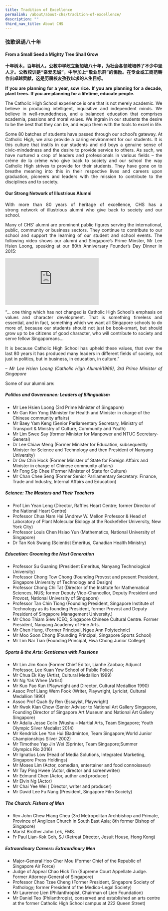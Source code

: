 ```yaml
---
title: Tradition of Excellence
permalink: /about/about-chs/tradition-of-excellence/
description: ""
third_nav_title: About CHS
---
```

### 弦歌讽诵八十年
<style>
p {text-align: justify;}
</style>

#### From a Small Seed a Mighty Tree Shall Grow


**十年树木，百年树人，公教中学屹立新加坡八十年，为社会各领域培养了不少中坚人才。公教校训是“亲爱忠诚”，中学加上“敬业乐群”的惕励。在专业或工商范畴作出卓越贡献，这是历届校友孜孜以求的人生目标。**

**If you are planning for a year, sow rice.** **If you are planning for a decade, plant trees.** **If you are planning for a lifetime, educate people.**

The Catholic High School experience is one that is not merely academic. We believe in producing intelligent, inquisitive and independent minds. We believe in well-roundedness, and a balanced education that comprises academia, passions and moral values. We ingrain in our students the desire to be the best that they can be, and equip them with the tools to excel in life.

Some 80 batches of students have passed through our school’s gateway. At Catholic High, we also provide a caring environment for our students. It is this culture that instils in our students and old boys a genuine sense of civic-mindedness and the desire to provide service to others. As such, we have nurtured a crop of leaders and professionals in various fields – the crème de la crème who give back to society and our school the way Catholic High strives to provide for their students. They have gone on to breathe meaning into this in their respective lives and careers upon graduation, pioneers and leaders with the mission to contribute to the disciplines and to society.

#### Our Strong Network of Illustrious Alumni

With more than 80 years of heritage of excellence, CHS has a strong network of illustrious alumni who give back to society and our school.

Many of CHS’ alumni are prominent public figures serving the international, public, community or business sectors. They continue to contribute to our school and support the learning of our student and school events. The following video shows our alumni and Singapore’s Prime Minster, Mr Lee Hsien Loong, speaking at our 80th Anniversary Founder’s Day Dinner in 2015:

<iframe src="https://www.youtube.com/embed/HJBX1WOUcjI" title="YouTube video player" frameborder="0" allow="accelerometer; autoplay; clipboard-write; encrypted-media; gyroscope; picture-in-picture" allowfullscreen></iframe>

“… one thing which has not changed is Catholic High School’s emphasis on values and character development. That is something timeless and essential, and in fact, something which we want all Singapore schools to do more of, because our students should not just be book-smart, but should grow up to be citizens of good character, who will contribute to society and serve fellow Singaporeans…

It is because Catholic High School has upheld these values, that over the last 80 years it has produced many leaders in different fields of society, not just in politics, but in business, in education, in culture.”

– _Mr Lee Hsien Loong (Catholic High Alumni/1969), 3rd Prime Minister of Singapore_

Some of our alumni are:

##### Politics and Governance: Leaders of Bilingualism

*   Mr Lee Hsien Loong (3rd Prime Minister of Singapore)
*   Mr Gan Kim Yong (Minister for Health and Minister in charge of the Chinese community affairs)
*   Mr Baey Yam Keng (Senior Parliamentary Secretary, Ministry of Transport & Ministry of Culture, Community and Youth)
*   Mr Lim Swee Say (former Minister for Manpower and NTUC Secretary-General)
*   Dr Lee Chiaw Meng (Former Minister for Education, subsequently Minister for Science and Technology and then President of Nanyang University)
*   Dr Ow Chin Hock (Former Minister of State for Foreign Affairs and Minister in charge of Chinese community affairs)
*   Mr Fong Sip Chee (Former Minister of State for Culture)
*   Mr Chan Chee Seng (Former Senior Parliamentary Secretary: Finance, Trade and Industry, Internal Affairs and Education)

##### Science: The Masters and Their Teachers

*   Prof Lim Yean Leng (Director, Raffles Heart Centre; former Director of the National Heart Centre)
*   Professor Chua Nam Hai (Andrew W. Mellon Professor & Head of Laboratory of Plant Molecular Biology at the Rockefeller University, New York City)
*   Professor Louis Chen Hsiao Yun (Mathematics, National University of Singapore)
*   Dr Tan Kok Swang (Scientist Emeritus, Canadian Health Ministry)

##### Education: Grooming the Next Generation

*   Professor Su Guaning (President Emeritus, Nanyang Technological University)
*   Professor Chong Tow Chong (Founding Provost and present President, Singapore University of Technology and Design)
*   Professor Chong Chi Tat (Director of the Institute for Mathematical Sciences, NUS; former Deputy Vice-Chancellor, Deputy President and Provost, National University of Singapore)
*   Professor Tan Chin Tiong (Founding President, Singapore Institute of Technology as its founding President, former Provost and Deputy President of Singapore Management University.)
*   Mr Choo Thiam Siew (CEO, Singapore Chinese Cultural Centre. Former President, Nanyang Academy of Fine Arts.
*   Mr Chen Hung, (Former Principal, Ngee Ann Polytechnic)
*   Mr Moo Soon Chong (Founding Principal, Singapore Sports School)
*   Mr Lim Nai Tian (Founding Principal, Hwa Chong Junior College)

##### Sports & the Arts: Gentlemen with Passions

*   Mr Lim Jim Koon (Former Chief Editor, Lianhe Zaobao; Adjunct Professor, Lee Kuan Yew School of Public Policy)
*   Mr Chua Ek Kay (Artist, Cultural Medallion 1999)
*   Mr Ng Yak Whee (Artist)
*   Mr Kuo Pao Kun (Playwright and Director, Cultural Medallion 1990)
*   Assoc Prof Liang Wern Fook (Writer, Playwright, Lyricist, Cultural Medallion 1990)
*   Assoc Prof Quah Sy Ren (Essayist, Playwright)
*   Mr Kwok Kian Chow (Senior Advisor to National Art Gallery Singapore, Founding Director of Singapore Art Museum and National Art Gallery Singapore)
*   Mr Adalia Jesse Colin (Wushu – Martial Arts, Team Singapore; Youth Olympic Silver Medalist 2014)
*   Mr Kendrick Lee Yan Hui (Badminton, Team Singapore;World Junior Championships Silver 2002)
*   Mr Timothee Yap Jin Wei (Sprinter, Team Singapore;Summer Olympics Rio 2016)
*   Mr Ignatius Low (Head of Media Solutions, Integrated Marketing, Singapore Press Holdings)
*   Mr Moses Lim (Actor, comedian, entertainer and food connoisseur)
*   Mr Tay Ping Hwee (Actor, director and screenwriter)
*   Mr Edmund Chen (Actor, author and producer)
*   Mr Elvin Ng (Actor)
*   Mr Chai Yee Wei ( Director, writer and producer)
*   Mr David Lee Fu Nang (President, Singapore Film Society)

##### The Church: Fishers of Men

*   Rev John Chew Hiang Chea (3rd Metropolitan Archbishop and Primate, Province of Anglican Church in South East Asia; 8th former Bishop of Singapore)
*   Marist Brother John Lek, FMS.
*   Fr Paul Lian-Kok Goh, SJ (Retreat Director, Jesuit House, Hong Kong)

##### Extraordinary Careers: Extraordinary Men

*   Major-General Hoo Cher Mou (Former Chief of the Republic of Singapore Air Force)
*   Judge of Appeal Chao Hick Tin (Supreme Court Appellate Judge. Former Attorney-General of Singapore)
*   Professor Chao Tzee Cheng (Former President, Singapore Society of Pathology; former President of the Medico-Legal Society)
*   Mr Laurence Lien (Philanthropist, Chairman of Lien Foundation)
*   Mr Daniel Teo (Philanthropist, conserved and established an arts centre at the former Catholic High School campus at 222 Queen Street)